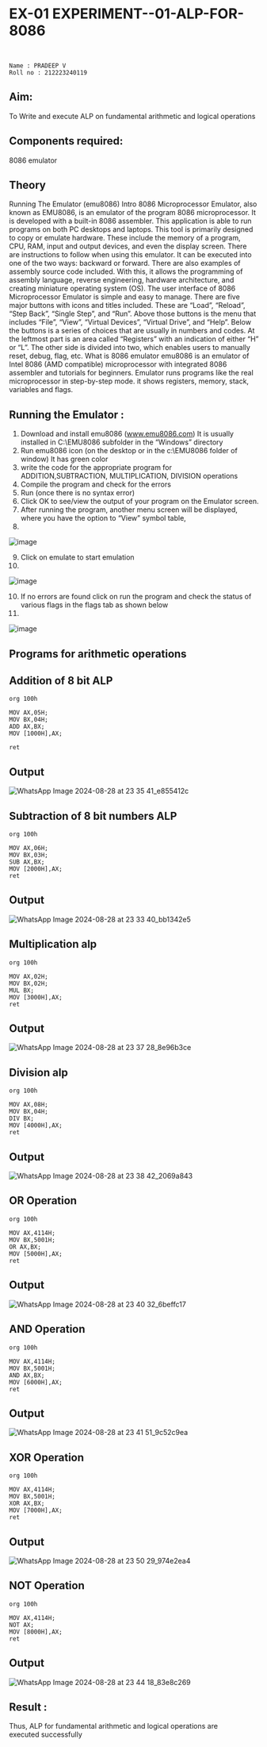 # EX-01 EXPERIMENT--01-ALP-FOR-8086






```


Name : PRADEEP V
Roll no : 212223240119

```




## Aim: 





To Write and execute ALP on fundamental arithmetic and logical operations




## Components required: 



8086  emulator 



## Theory





Running The Emulator (emu8086) Intro 8086 Microprocessor Emulator, also known as EMU8086, is an emulator of the program 8086 microprocessor. It is developed with a built-in 8086 assembler. 
This application is able to run programs on both PC desktops and laptops. 
This tool is primarily designed to copy or emulate hardware. These include the memory of a program, CPU, RAM, input and output devices, and even the display screen. There are instructions to follow when using this emulator. It can be executed into one of the two ways:
backward or forward. There are also examples of assembly source code included. With this, it allows the programming of assembly language, reverse engineering, hardware architecture, and creating miniature operating system (OS). The user interface of 8086 Microprocessor Emulator is simple 
and easy to manage. There are five major buttons with icons 
and titles included. These are “Load”, “Reload”, “Step Back”, “Single Step”, and “Run”. Above those buttons is the menu that includes “File”, “View”, “Virtual Devices”, “Virtual Drive”, and “Help”. Below the buttons is a series of choices that are usually in numbers and codes. At the leftmost part is an area called “Registers” with an indication of either “H” or “L”. The other side is divided into two, which enables users to 
manually reset, debug, flag, etc. What is 8086 emulator emu8086 is an emulator of Intel 8086 (AMD compatible) microprocessor
with integrated 8086 assembler and tutorials for beginners. Emulator runs programs like the real microprocessor in step-by-step mode. it shows registers, memory, stack, variables and flags.






 ## Running the Emulator :

 

 

 
 


1.	Download and install emu8086 (www.emu8086.com) It is usually installed in C:\EMU8086 subfolder in the “Windows” directory
2.	Run  emu8086 icon (on the desktop or in the c:\EMU8086 folder of window) It has green color 
3. write the code for the appropriate program for ADDITION,SUBTRACTION, MULTIPLICATION,  DIVISION operations 
4.	Compile the program and check for the errors 
5.	Run (once there is no syntax error) 
6.	Click OK to see/view the output of your program on the Emulator screen. 
7.	After running the program, another menu screen will be displayed, where you have the option to “View” symbol table,
8.	 

![image](https://user-images.githubusercontent.com/36288975/189273263-d65baae9-4b8f-4723-afb3-c0ffa4052b04.png)




9.	Click on emulate to start emulation
10.	

![image](https://user-images.githubusercontent.com/36288975/189273273-9bb36ec1-e2e8-4892-8d35-37707332bfdc.png)


10.	If no errors are found click on run the program and check the status of various flags in the flags tab as shown below
11.	

![image](https://user-images.githubusercontent.com/36288975/189273277-113a2a33-4a40-4ff8-95a5-ecd3a1f504fe.png)



## Programs for arithmetic  operations









## Addition  of 8 bit ALP

```
org 100h

MOV AX,05H;
MOV BX,04H;
ADD AX,BX;
MOV [1000H],AX;

ret
```
## Output  
![WhatsApp Image 2024-08-28 at 23 35 41_e855412c](https://github.com/user-attachments/assets/fc417ad6-4112-4ba5-971c-43107dae08e4)




## Subtraction   of 8 bit numbers  ALP 

```
org 100h

MOV AX,06H;
MOV BX,03H;
SUB AX,BX;
MOV [2000H],AX;
ret
```
## Output 
![WhatsApp Image 2024-08-28 at 23 33 40_bb1342e5](https://github.com/user-attachments/assets/7831dd2f-b3cc-4c7b-8889-ae839b82489c)






## Multiplication alp 

```
org 100h

MOV AX,02H;
MOV BX,02H;
MUL BX;
MOV [3000H],AX;
ret
```
## Output  
![WhatsApp Image 2024-08-28 at 23 37 28_8e96b3ce](https://github.com/user-attachments/assets/9772a31c-f3ca-4f59-a27a-10a994d5e582)






## Division alp 

```
org 100h

MOV AX,08H;
MOV BX,04H;
DIV BX;
MOV [4000H],AX;
ret
```
## Output 
![WhatsApp Image 2024-08-28 at 23 38 42_2069a843](https://github.com/user-attachments/assets/0dcc97f9-e270-4c28-8b39-a41f2885189b)




## OR Operation

```
org 100h

MOV AX,4114H;
MOV BX,5001H;
OR AX,BX;
MOV [5000H],AX;
ret
```
## Output
![WhatsApp Image 2024-08-28 at 23 40 32_6beffc17](https://github.com/user-attachments/assets/1c278a9d-5c0b-4787-98ce-6f51318957f9)





## AND Operation

```
org 100h

MOV AX,4114H;
MOV BX,5001H;
AND AX,BX;
MOV [6000H],AX;
ret
```
## Output
![WhatsApp Image 2024-08-28 at 23 41 51_9c52c9ea](https://github.com/user-attachments/assets/ee30b55a-0328-46c6-8ebb-9ef30827226e)







## XOR Operation

```
org 100h

MOV AX,4114H;
MOV BX,5001H;
XOR AX,BX;
MOV [7000H],AX;
ret
```
## Output
![WhatsApp Image 2024-08-28 at 23 50 29_974e2ea4](https://github.com/user-attachments/assets/caceee4a-1d1c-4184-b8db-716c34d7adeb)





## NOT Operation

```
org 100h

MOV AX,4114H;
NOT AX;
MOV [8000H],AX;
ret
```









## Output
![WhatsApp Image 2024-08-28 at 23 44 18_83e8c269](https://github.com/user-attachments/assets/7a943875-b7a1-4d9c-961e-e479d102517c)




























## Result :
Thus, ALP for fundamental arithmetic and logical operations are executed successfully
 








